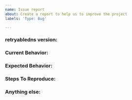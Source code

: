 ```yaml
---
name: Issue report
about: Create a report to help us to improve the project
labels: 'Type: Bug'

---
```


<!-- 
1. Please search to see if an issue already exists for the bug you encountered.
2. For support requests, FAQs or "How to" questions, please use the GitHub Discussions section instead - https://github.com/khulnasoft-lab/retryabledns/discussions or
3. Join our discord server at https://discord.gg/khulnasoft-lab and post the question on the #retryabledns channel.
-->

<!-- ISSUES MISSING IMPORTANT INFORMATION MAY BE CLOSED WITHOUT INVESTIGATION. -->

### retryabledns version:
<!-- You can find current version of retryabledns with "retryabledns -version" -->
<!-- We only accept issues that are reproducible on the latest version of retryabledns. -->
<!-- You can find the latest version of project at https://github.com/khulnasoft-lab/retryabledns/releases/ -->

### Current Behavior:
<!-- A concise description of what you're experiencing. -->

### Expected Behavior:
<!-- A concise description of what you expected to happen. -->

### Steps To Reproduce:
<!--
Example: steps to reproduce the behavior:
1. Run 'retryabledns ..'
2. See error...
-->


### Anything else:
<!-- Links? References? Screnshots? Anything that will give us more context about the issue that you are encountering! -->